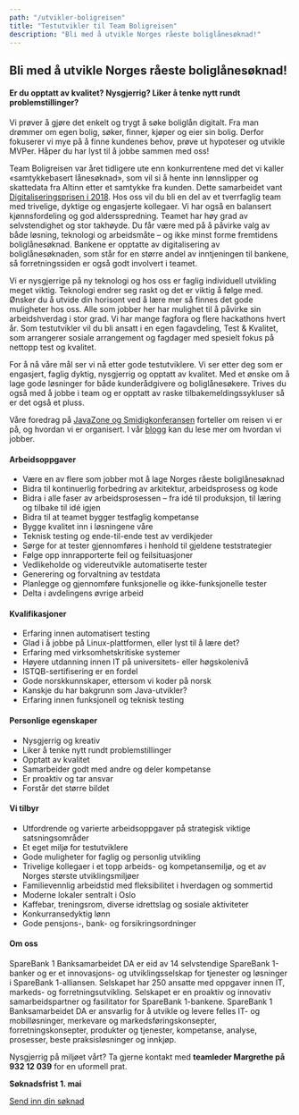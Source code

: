 ```yaml
---
path: "/utvikler-boligreisen"
title: "Testutvikler til Team Boligreisen"
description: "Bli med å utvikle Norges råeste boliglånesøknad!"
---
```


## Bli med å utvikle Norges råeste boliglånesøknad!

#### Er du opptatt av kvalitet? Nysgjerrig? Liker å tenke nytt rundt problemstillinger?

Vi prøver å gjøre det enkelt og trygt å søke boliglån digitalt. Fra man drømmer om egen bolig, søker, finner, kjøper og eier sin bolig. Derfor fokuserer vi mye på å finne kundenes behov, prøve ut hypoteser og utvikle MVPer. Håper du har lyst til å jobbe sammen med oss!

Team Boligreisen var året tidligere ute enn konkurrentene med det vi kaller «samtykkebasert lånesøknad», som vil si å hente inn lønnslipper og skattedata fra Altinn etter et samtykke fra kunden. Dette samarbeidet vant [Digitaliseringsprisen i 2018](https://www.difi.no/nyhet/2018/06/samtykkebasert-lanesoknad-er-arets-digitale-suksesshistorie). Hos oss vil du bli en del av et tverrfaglig team med trivelige, dyktige og engasjerte kollegaer. Vi har også en balansert kjønnsfordeling og god aldersspredning. Teamet har høy grad av selvstendighet og stor takhøyde. Du får være med på å påvirke valg av både løsning, teknologi og arbeidsmåte – og ikke minst forme fremtidens boliglånesøknad. Bankene er opptatte av digitalisering av boliglånesøknaden, som står for en større andel av inntjeningen til bankene, så forretningssiden er også godt involvert i teamet.

Vi er nysgjerrige på ny teknologi og hos oss er faglig individuell utvikling meget viktig. Teknologi endrer seg raskt og det er viktig å følge med. Ønsker du å utvide din horisont ved å lære mer så finnes det gode muligheter hos oss. Alle som jobber her har mulighet til å påvirke sin arbeidshverdag i stor grad. Vi har mange fagfora og flere hackathons hvert år. Som testutvikler vil du bli ansatt i en egen fagavdeling, Test & Kvalitet, som arrangerer sosiale arrangement og fagdager med spesielt fokus på nettopp test og kvalitet.

For å nå våre mål ser vi nå etter gode testutviklere. Vi ser etter deg som er engasjert, faglig dyktig, nysgjerrig og opptatt av kvalitet. Med et ønske om å lage gode løsninger for både kunderådgivere og boliglånesøkere. Trives du også med å jobbe i team og er opptatt av raske tilbakemeldingssykluser så er det også et pluss.



Våre foredrag på [JavaZone og Smidigkonferansen](https://vimeo.com/album/4257283) forteller om reisen vi er på, og hvordan vi er organisert. I vår [blogg](https://medium.com/sparebank1-digital) kan du lese mer om hvordan vi jobber.

#### Arbeidsoppgaver
* Være en av flere som jobber mot å lage Norges råeste boliglånesøknad
* Bidra til kontinuerlig forbedring av arkitektur, arbeidsprosess og kode
* Bidra i alle faser av arbeidsprosessen – fra idé til produksjon, til læring og tilbake til idé igjen
* Bidra til at teamet bygger testfaglig kompetanse
* Bygge kvalitet inn i løsningene våre
* Teknisk testing og ende-til-ende test av verdikjeder
* Sørge for at tester gjennomføres i henhold til gjeldene teststrategier
* Følge opp innrapporterte feil og feilsituasjoner
* Vedlikeholde og videreutvikle automatiserte tester
* Generering og forvaltning av testdata
* Planlegge og gjennomføre funksjonelle og ikke-funksjonelle tester
* Delta i avdelingens øvrige arbeid

#### Kvalifikasjoner
* Erfaring innen automatisert testing
* Glad i å jobbe på Linux-plattformen, eller lyst til å lære det?
* Erfaring med virksomhetskritiske systemer
* Høyere utdanning innen IT på universitets- eller høgskolenivå
* ISTQB-sertifisering er en fordel
* Gode norskkunnskaper, ettersom vi koder på norsk
* Kanskje du har bakgrunn som Java-utvikler?
* Erfaring innen funksjonell og teknisk testing

#### Personlige egenskaper
* Nysgjerrig og kreativ
* Liker å tenke nytt rundt problemstillinger
* Opptatt av kvalitet
* Samarbeider godt med andre og deler kompetanse
* Er proaktiv og tar ansvar
* Forstår det større bildet

#### Vi tilbyr
* Utfordrende og varierte arbeidsoppgaver på strategisk viktige satsningsområder
* Et eget miljø for testutviklere
* Gode muligheter for faglig og personlig utvikling
* Trivelige kollegaer i et topp arbeids- og kompetansemiljø, og et av Norges største utviklingsmiljøer
* Familievennlig arbeidstid med fleksibilitet i hverdagen og sommertid
* Moderne lokaler sentralt i Oslo
* Kaffebar, treningsrom, diverse idrettslag og sosiale aktiviteter
* Konkurransedyktig lønn
* Gode pensjons-, bank- og forsikringsordninger

#### Om oss
SpareBank 1 Banksamarbeidet DA er eid av 14 selvstendige SpareBank 1-banker og er et innovasjons- og utviklingsselskap for tjenester og løsninger i SpareBank 1-alliansen. Selskapet har 250 ansatte med oppgaver innen IT, markeds- og forretningsutvikling. Selskapet er en proaktiv og innovativ samarbeidspartner og fasilitator for SpareBank 1-bankene.
SpareBank 1 Banksamarbeidet DA er ansvarlig for å utvikle og levere felles IT- og mobilløsninger, merkevare og markedsføringskonsepter, forretningskonsepter, produkter og tjenester, kompetanse, analyse, prosesser, beste praksisløsninger og innkjøp.

Nysgjerrig på miljøet vårt? Ta gjerne kontakt med **teamleder Margrethe på 932 12 039** for en uformell prat.

**Søknadsfrist 1. mai**

[Send inn din søknad](https://www.webcruiter.no/WcMain/CvJobrespond1.aspx?oppdragsnr=4055484064&culture_id=NB-NO)